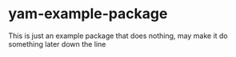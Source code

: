 # yam-example-package

This is just an example package that does nothing, may make it do something later down the line
